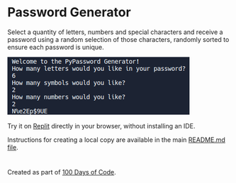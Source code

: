 # Password Generator

Select a quantity of letters, numbers and special characters and receive a password using a random selection of those characters, randomly sorted to ensure each password is unique.

![Password Generator](https://github.com/ZanClifton/basic-python-projects/blob/main/images/password-generator.png)

Try it on [Replit](https://replit.com/@ZanClifton/password-generator?v=1) directly in your browser, without installing an IDE.

Instructions for creating a local copy are available in the main [README.md file](https://github.com/ZanClifton/basic-python-projects/blob/main/README.md).

#

Created as part of [100 Days of Code](https://github.com/ZanClifton/100-days-of-code/blob/master/log.md).
